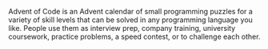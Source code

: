 Advent of Code is an Advent calendar of small programming puzzles for a variety of skill levels that can be solved in any programming language you like.
People use them as interview prep, company training, university coursework, practice problems, a speed contest, or to challenge each other.
